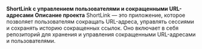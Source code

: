 **ShortLink с управлением пользователями и сокращенными URL-адресами**
**Описание проекта**
ShortLink — это приложение, которое позволяет пользователям сокращать URL-адреса, управлять сессиями и сохранять историю сокращенных ссылок. Оно включает в себя репозиторий для хранения и управления сокращенными URL-адресами и пользователями.
